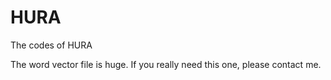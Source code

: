 # HURA
The codes of HURA

The word vector file is huge. If you really need this one, please contact me.
